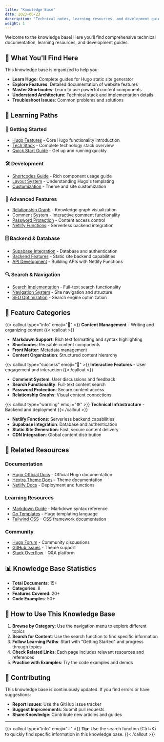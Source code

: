 ```yaml
---
title: "Knowledge Base"
date: 2023-06-23
description: "Technical notes, learning resources, and development guides"
weight: 1
---
```


Welcome to the knowledge base! Here you'll find comprehensive technical documentation, learning resources, and development guides.

## 🎯 What You'll Find Here

This knowledge base is organized to help you:

- **Learn Hugo**: Complete guides for Hugo static site generator
- **Explore Features**: Detailed documentation of website features
- **Master Shortcodes**: Learn to use powerful content components
- **Understand Architecture**: Technical stack and implementation details
- **Troubleshoot Issues**: Common problems and solutions

## 📖 Learning Paths

### 🚀 Getting Started
- [Hugo Features](/docs/hugo-features/) - Core Hugo functionality introduction
- [Tech Stack](/docs/tech-stack/) - Complete technology stack overview
- [Quick Start Guide](/docs/quick-start/) - Get up and running quickly

### 🛠️ Development
- [Shortcodes Guide](/docs/shortcodes-guide/) - Rich component usage guide
- [Layout System](/docs/hugo-layout-system/) - Understanding Hugo's templating
- [Customization](/docs/customization/) - Theme and site customization

### 🔧 Advanced Features
- [Relationship Graph](/docs/relationship-graph-complete-guide/) - Knowledge graph visualization
- [Comment System](/docs/comments-guide/) - Interactive comment functionality
- [Password Protection](/docs/password-protection-guide/) - Content access control
- [Netlify Functions](/docs/netlify-functions-guide/) - Serverless backend integration

### 🗄️ Backend & Database
- [Supabase Integration](/docs/supabase-introduction/) - Database and authentication
- [Backend Features](/docs/hugo-backend-features/) - Static site backend capabilities
- [API Development](/docs/api-development/) - Building APIs with Netlify Functions

### 🔍 Search & Navigation
- [Search Implementation](/docs/search-guide/) - Full-text search functionality
- [Navigation System](/docs/navigation/) - Site navigation and structure
- [SEO Optimization](/docs/seo-guide/) - Search engine optimization

## 🎨 Feature Categories

{{< callout type="info" emoji="📝" >}}
**Content Management** - Writing and organizing content
{{< /callout >}}

- **Markdown Support**: Rich text formatting and syntax highlighting
- **Shortcodes**: Reusable content components
- **Front Matter**: Metadata management
- **Content Organization**: Structured content hierarchy

{{< callout type="success" emoji="🎯" >}}
**Interactive Features** - User engagement and interaction
{{< /callout >}}

- **Comment System**: User discussions and feedback
- **Search Functionality**: Full-text content search
- **Password Protection**: Secure content access
- **Relationship Graphs**: Visual content connections

{{< callout type="warning" emoji="⚙️" >}}
**Technical Infrastructure** - Backend and deployment
{{< /callout >}}

- **Netlify Functions**: Serverless backend capabilities
- **Supabase Integration**: Database and authentication
- **Static Site Generation**: Fast, secure content delivery
- **CDN Integration**: Global content distribution

## 🔗 Related Resources

### Documentation
- [Hugo Official Docs](https://gohugo.io/documentation/) - Official Hugo documentation
- [Hextra Theme Docs](https://imfing.github.io/hextra/) - Theme documentation
- [Netlify Docs](https://docs.netlify.com/) - Deployment and functions

### Learning Resources
- [Markdown Guide](https://www.markdownguide.org/) - Markdown syntax reference
- [Go Templates](https://gohugo.io/templates/) - Hugo templating language
- [Tailwind CSS](https://tailwindcss.com/docs) - CSS framework documentation

### Community
- [Hugo Forum](https://discourse.gohugo.io/) - Community discussions
- [GitHub Issues](https://github.com/imfing/hextra/issues) - Theme support
- [Stack Overflow](https://stackoverflow.com/questions/tagged/hugo) - Q&A platform

## 📊 Knowledge Base Statistics

- **Total Documents**: 15+
- **Categories**: 8
- **Features Covered**: 20+
- **Code Examples**: 50+

## 🎯 How to Use This Knowledge Base

1. **Browse by Category**: Use the navigation menu to explore different topics
2. **Search for Content**: Use the search function to find specific information
3. **Follow Learning Paths**: Start with "Getting Started" and progress through topics
4. **Check Related Links**: Each page includes relevant resources and references
5. **Practice with Examples**: Try the code examples and demos

## 🤝 Contributing

This knowledge base is continuously updated. If you find errors or have suggestions:

- **Report Issues**: Use the GitHub issue tracker
- **Suggest Improvements**: Submit pull requests
- **Share Knowledge**: Contribute new articles and guides

---

{{< callout type="info" emoji="💡" >}}
**Tip**: Use the search function (Ctrl+K) to quickly find specific information in this knowledge base.
{{< /callout >}}
